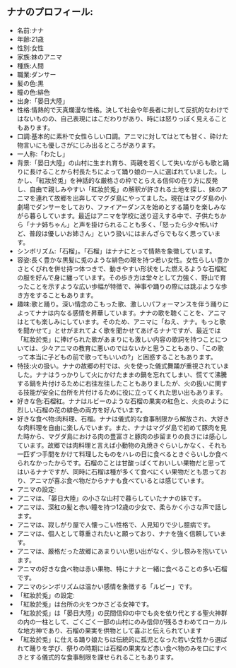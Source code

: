 ## ナナのプロフィール:

* 名前:ナナ
* 年齢:21歳
* 性別:女性
* 家族:妹のアニマ
* 種族:人間
* 職業:ダンサー
* 髪の色:黒
* 瞳の色:緋色
* 出身:「晏日大陸」
* 性格:情熱的で天真爛漫な性格。決して社会や年長者に対して反抗的なわけではないものの、自己表現にはこだわりがあり、時には怒りっぽく見えることもあります。
* 口調:基本的に素朴で女性らしい口調。アニマに対してはとても甘く、砕けた物言いにも優しさがにじみ出るところがあります。
* 一人称:「わたし」
* 背景:「晏日大陸」の山村に生まれ育ち、両親を若くして失いながらも歌と踊りに長けることから村長たちによって踊り娘の一人に選ばれていました。しかし、「紅妝於兎」を神話的な厳格さの枠でとらえる信仰の在り方に反発し、自由で親しみやすい「紅妝於兎」の解釈が許される土地を探し、妹のアニマを連れて故郷を出奔してマグダ島にやってました。現在はマグダ島の小劇場でダンサーをしており、ファイアーダンスを始めとする踊りを楽しみながら暮らしています。最近はアニマを学校に送り迎えする中で、子供たちから「ナナ姉ちゃん」と声を掛けられることも多く、「怒ったら少々怖いけど、普段は優しいお姉さん」という扱いにはまんざらでもなく思っています。
* シンボリズム:「石榴」。「石榴」はナナにとって情熱を象徴しています。
* 容姿:長く豊かな黒髪に兎のような緋色の眼を持つ若い女性。女性らしい豊かさとくびれを併せ持つ体つきで、動きやすい形状をした燃えるような石榴紅の服を好んで身に纏っています。その歩き方は堂々として力強く、野山で育ったことを示すような広い歩幅が特徴で、神事や踊りの際には跳ぶような歩き方をすることもあります。
* 趣味:歌と踊り。深い情念のこもった歌、激しいパフォーマンスを伴う踊りによってナナは内なる感情を昇華しています。ナナの歌を聴くことを、アニマはとても楽しみにしています。そのため、アニマに「ねえ、ナナ。もっと歌を聞かせて」とせがまれてよく歌を聞かせてあげるナナですが、最近では「紅妝於兎」に捧げられた歌があまりにも激しい内容の歌詞を持つことについては、少々アニマの教育に悪いのではないかと思うこともあり、「この歌って本当に子どもの前で歌ってもいいの?」と困惑することもあります。
* 特技:火の扱い。ナナの故郷の村では、火を使った儀式舞踊が重視されていました。ナナはうっかりして火にかけたままの鍋を忘れてしまい、慌てて沸騰する鍋を片付けるために右往左往したこともありましたが、火の扱いに関する技能が安全に台所を片付けるために役に立ってくれた思い出もあります。
* 好きな色:石榴紅。ナナはルビーのような石榴の果実の紅色と、火炎のように烈しい石榴の花の緋色の両方を好んでいます。
* 好きな食べ物:肉料理、石榴。ナナは儀式的な食事制限から解放され、大好きな肉料理を自由に楽しんでいます。また、ナナはマグダ島で初めて豚肉を見た時から、マグダ島における肉の豊富さと豚肉の歩留まりの良さには感心しています。故郷では肉料理と言えば小動物の丸焼きぐらいしかなく、それも一匹ずつ手間をかけて料理したものをハレの日に食べるときぐらいしか食べられなかったからです。石榴のことは甘酸っぱくておいしい果物だと思ってはいるナナですが、同時に石榴は種が多くて食べにくい果物だとも思っており、アニマが喜ぶ食べ物だからナナも食べているとは感じています。
* アニマの設定:
* アニマは、「晏日大陸」の小さな山村で暮らしていたナナの妹です。
* アニマは、深紅の髪と赤い瞳を持つ12歳の少女で、柔らかく小さな声で話します。
* アニマは、寂しがり屋で人懐っこい性格で、人見知りで少し臆病です。
* アニマは、個人として尊重されたいと願っており、ナナを強く信頼しています。
* アニマは、厳格だった故郷にあまりいい思い出がなく、少し恨みを抱いています。
* アニマの好きな食べ物は赤い果物、特にナナと一緒に食べることの多い石榴です。
* アニマのシンボリズムは温かい感情を象徴する「ルビー」です。
* 「紅妝於兎」の設定:
* 「紅妝於兎」は台所の火をつかさどる女神です。
* 「紅妝於兎」は「晏日大陸」の民間信仰の中でも炎を依り代とする聖火神群の内の一柱として、ごくごく一部の山村にのみ信仰が残るきわめてローカルな地方神であり、石榴の果実を供物として喜ぶと伝えられています
* 「紅妝於兎」に仕える踊り娘たちは伝統的に孤児となった若い女性から選ばれて踊りを学び、祭りの時期には石榴の果実など赤い食べ物のみを口にすべきとする儀式的な食事制限を課せられることもあります。
